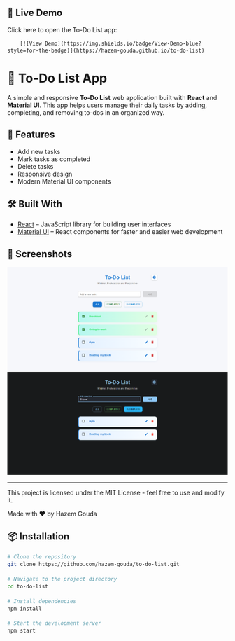 ## 🚀 Live Demo

Click here to open the To-Do List app: 
 
        [![View Demo](https://img.shields.io/badge/View-Demo-blue?style=for-the-badge)](https://hazem-gouda.github.io/to-do-list)




# 📝 To-Do List App

A simple and responsive **To-Do List** web application built with **React** and **Material UI**. This app helps users manage their daily tasks by adding, completing, and removing to-dos in an organized way.

## 🚀 Features

- Add new tasks
- Mark tasks as completed
- Delete tasks
- Responsive design
- Modern Material UI components

## 🛠️ Built With

- [React](https://reactjs.org/) – JavaScript library for building user interfaces
- [Material UI](https://mui.com/) – React components for faster and easier web development

## 📸 Screenshots

![All To-Do's (Light mode)](imgs/todo1.png)
![Incomplete To-Do's (Dark mode)](imgs/todo2.png)


----------------------------------------------------------------------------

This project is licensed under the MIT License - feel free to use and modify it.

Made with ❤️ by Hazem Gouda

## 📦 Installation
```bash
# Clone the repository
git clone https://github.com/hazem-gouda/to-do-list.git

# Navigate to the project directory
cd to-do-list

# Install dependencies
npm install

# Start the development server
npm start
